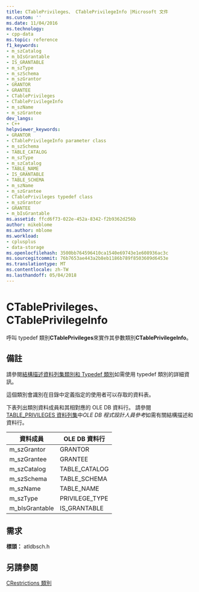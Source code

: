 ```yaml
---
title: CTablePrivileges、 CTablePrivilegeInfo |Microsoft 文件
ms.custom: ''
ms.date: 11/04/2016
ms.technology:
- cpp-data
ms.topic: reference
f1_keywords:
- m_szCatalog
- m_bIsGrantable
- IS_GRANTABLE
- m_szType
- m_szSchema
- m_szGrantor
- GRANTOR
- GRANTEE
- CTablePrivileges
- CTablePrivilegeInfo
- m_szName
- m_szGrantee
dev_langs:
- C++
helpviewer_keywords:
- GRANTOR
- CTablePrivilegeInfo parameter class
- m_szSchema
- TABLE_CATALOG
- m_szType
- m_szCatalog
- TABLE_NAME
- IS_GRANTABLE
- TABLE_SCHEMA
- m_szName
- m_szGrantee
- CTablePrivileges typedef class
- m_szGrantor
- GRANTEE
- m_bIsGrantable
ms.assetid: ffcd6f73-022e-452a-8342-f2b9362d256b
author: mikeblome
ms.author: mblome
ms.workload:
- cplusplus
- data-storage
ms.openlocfilehash: 3500bb764596410ca1540e69743e1e608936ac3c
ms.sourcegitcommit: 76b7653ae443a2b8eb1186b789f8503609d6453e
ms.translationtype: MT
ms.contentlocale: zh-TW
ms.lasthandoff: 05/04/2018
---
```

# <a name="ctableprivileges-ctableprivilegeinfo"></a>CTablePrivileges、CTablePrivilegeInfo
呼叫 typedef 類別**CTablePrivileges**來實作其參數類別**CTablePrivilegeInfo**。  
  
## <a name="remarks"></a>備註  
 請參閱[結構描述資料列集類別和 Typedef 類別](../../data/oledb/schema-rowset-classes-and-typedef-classes.md)如需使用 typedef 類別的詳細資訊。  
  
 這個類別會識別在目錄中定義指定的使用者可以存取的資料表。  
  
 下表列出類別資料成員和其相對應的 OLE DB 資料行。 請參閱[TABLE_PRIVILEGES 資料列集](https://msdn.microsoft.com/en-us/library/ms725428.aspx)中*OLE DB 程式設計人員參考*如需有關結構描述和資料行。  
  
|資料成員|OLE DB 資料行|  
|------------------|--------------------|  
|m_szGrantor|GRANTOR|  
|m_szGrantee|GRANTEE|  
|m_szCatalog|TABLE_CATALOG|  
|m_szSchema|TABLE_SCHEMA|  
|m_szName|TABLE_NAME|  
|m_szType|PRIVILEGE_TYPE|  
|m_bIsGrantable|IS_GRANTABLE|  
  
## <a name="requirements"></a>需求  
 **標頭：** atldbsch.h  
  
## <a name="see-also"></a>另請參閱  
 [CRestrictions 類別](../../data/oledb/crestrictions-class.md)
